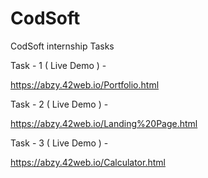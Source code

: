 # CodSoft
CodSoft internship Tasks 

Task - 1 ( Live Demo ) -

https://abzy.42web.io/Portfolio.html

Task - 2 ( Live Demo ) -

https://abzy.42web.io/Landing%20Page.html

Task - 3 ( Live Demo ) -

https://abzy.42web.io/Calculator.html
